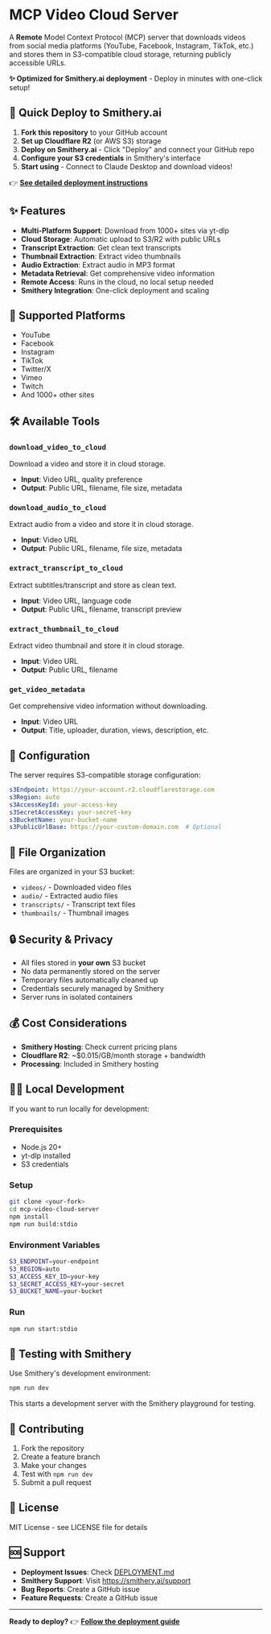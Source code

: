 # MCP Video Cloud Server

A **Remote** Model Context Protocol (MCP) server that downloads videos from social media platforms (YouTube, Facebook, Instagram, TikTok, etc.) and stores them in S3-compatible cloud storage, returning publicly accessible URLs. 

**✨ Optimized for Smithery.ai deployment** - Deploy in minutes with one-click setup!

## 🚀 Quick Deploy to Smithery.ai

1. **Fork this repository** to your GitHub account
2. **Set up Cloudflare R2** (or AWS S3) storage
3. **Deploy on Smithery.ai** - Click "Deploy" and connect your GitHub repo
4. **Configure your S3 credentials** in Smithery's interface
5. **Start using** - Connect to Claude Desktop and download videos!

👉 **[See detailed deployment instructions](DEPLOYMENT.md)**

## ✨ Features

- **Multi-Platform Support**: Download from 1000+ sites via yt-dlp
- **Cloud Storage**: Automatic upload to S3/R2 with public URLs
- **Transcript Extraction**: Get clean text transcripts
- **Thumbnail Extraction**: Extract video thumbnails
- **Audio Extraction**: Extract audio in MP3 format
- **Metadata Retrieval**: Get comprehensive video information
- **Remote Access**: Runs in the cloud, no local setup needed
- **Smithery Integration**: One-click deployment and scaling

## 🎯 Supported Platforms

- YouTube
- Facebook
- Instagram
- TikTok
- Twitter/X
- Vimeo
- Twitch
- And 1000+ other sites

## 🛠️ Available Tools

### `download_video_to_cloud`
Download a video and store it in cloud storage.
- **Input**: Video URL, quality preference
- **Output**: Public URL, filename, file size, metadata

### `download_audio_to_cloud`
Extract audio from a video and store it in cloud storage.
- **Input**: Video URL
- **Output**: Public URL, filename, file size, metadata

### `extract_transcript_to_cloud`
Extract subtitles/transcript and store as clean text.
- **Input**: Video URL, language code
- **Output**: Public URL, filename, transcript preview

### `extract_thumbnail_to_cloud`
Extract video thumbnail and store it in cloud storage.
- **Input**: Video URL
- **Output**: Public URL, filename

### `get_video_metadata`
Get comprehensive video information without downloading.
- **Input**: Video URL
- **Output**: Title, uploader, duration, views, description, etc.

## 🔧 Configuration

The server requires S3-compatible storage configuration:

```yaml
s3Endpoint: https://your-account.r2.cloudflarestorage.com
s3Region: auto
s3AccessKeyId: your-access-key
s3SecretAccessKey: your-secret-key
s3BucketName: your-bucket-name
s3PublicUrlBase: https://your-custom-domain.com  # Optional
```

## 📁 File Organization

Files are organized in your S3 bucket:
- `videos/` - Downloaded video files
- `audio/` - Extracted audio files
- `transcripts/` - Transcript text files
- `thumbnails/` - Thumbnail images

## 🔒 Security & Privacy

- All files stored in **your own** S3 bucket
- No data permanently stored on the server
- Temporary files automatically cleaned up
- Credentials securely managed by Smithery
- Server runs in isolated containers

## 💰 Cost Considerations

- **Smithery Hosting**: Check current pricing plans
- **Cloudflare R2**: ~$0.015/GB/month storage + bandwidth
- **Processing**: Included in Smithery hosting

## 🏃‍♂️ Local Development

If you want to run locally for development:

### Prerequisites
- Node.js 20+
- yt-dlp installed
- S3 credentials

### Setup
```bash
git clone <your-fork>
cd mcp-video-cloud-server
npm install
npm run build:stdio
```

### Environment Variables
```bash
S3_ENDPOINT=your-endpoint
S3_REGION=auto
S3_ACCESS_KEY_ID=your-key
S3_SECRET_ACCESS_KEY=your-secret
S3_BUCKET_NAME=your-bucket
```

### Run
```bash
npm run start:stdio
```

## 🧪 Testing with Smithery

Use Smithery's development environment:

```bash
npm run dev
```

This starts a development server with the Smithery playground for testing.

## 🤝 Contributing

1. Fork the repository
2. Create a feature branch
3. Make your changes
4. Test with `npm run dev`
5. Submit a pull request

## 📄 License

MIT License - see LICENSE file for details

## 🆘 Support

- **Deployment Issues**: Check [DEPLOYMENT.md](DEPLOYMENT.md)
- **Smithery Support**: Visit https://smithery.ai/support
- **Bug Reports**: Create a GitHub issue
- **Feature Requests**: Create a GitHub issue

---

**Ready to deploy?** 👉 **[Follow the deployment guide](DEPLOYMENT.md)**

